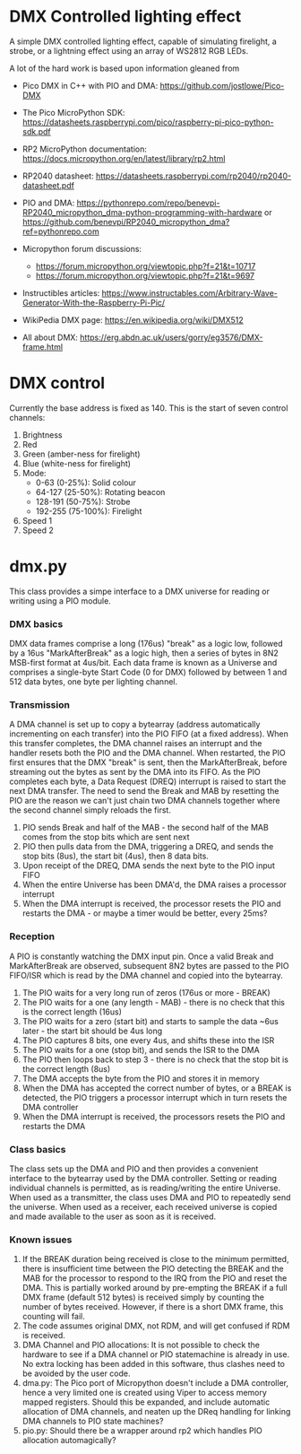 # DMX Controlled lighting effect

A simple DMX controlled lighting effect, capable of simulating firelight, a strobe, or a lightning effect using an array of WS2812 RGB LEDs.

A lot of the hard work is based upon information gleaned from

* Pico DMX in C++ with PIO and DMA: https://github.com/jostlowe/Pico-DMX
* The Pico MicroPython SDK: https://datasheets.raspberrypi.com/pico/raspberry-pi-pico-python-sdk.pdf
* RP2 MicroPython documentation: https://docs.micropython.org/en/latest/library/rp2.html
* RP2040 datasheet: https://datasheets.raspberrypi.com/rp2040/rp2040-datasheet.pdf

* PIO and DMA: https://pythonrepo.com/repo/benevpi-RP2040_micropython_dma-python-programming-with-hardware or https://github.com/benevpi/RP2040_micropython_dma?ref=pythonrepo.com
* Micropython forum discussions:
  * https://forum.micropython.org/viewtopic.php?f=21&t=10717
  * https://forum.micropython.org/viewtopic.php?f=21&t=9697
* Instructibles articles: https://www.instructables.com/Arbitrary-Wave-Generator-With-the-Raspberry-Pi-Pic/

* WikiPedia DMX page: https://en.wikipedia.org/wiki/DMX512
* All about DMX: https://erg.abdn.ac.uk/users/gorry/eg3576/DMX-frame.html


# DMX control

Currently the base address is fixed as 140. This is the start of seven control channels:

1. Brightness
1. Red
1. Green (amber-ness for firelight)
1. Blue (white-ness for firelight)
1. Mode:
    * 0-63 (0-25%): Solid colour
    * 64-127 (25-50%): Rotating beacon
    * 128-191 (50-75%): Strobe
    * 192-255 (75-100%): Firelight
1. Speed 1
1. Speed 2

# dmx.py
This class provides a simpe interface to a DMX universe for reading or writing using a PIO module.

### DMX basics
DMX data frames comprise a long (176us) "break" as a logic low, followed by a 16us "MarkAfterBreak" as a logic high, then a series of bytes in 8N2 MSB-first format at 4us/bit. Each data frame is known as a Universe and comprises a single-byte Start Code (0 for DMX) followed by between 1 and 512 data bytes, one byte per lighting channel.

### Transmission
A DMA channel is set up to copy a bytearray (address automatically incrementing on each transfer) into the PIO FIFO (at a fixed address). When this transfer completes, the DMA channel raises an interrupt and the handler resets both the PIO and the DMA channel. When restarted, the PIO first ensures that the DMX "break" is sent, then the MarkAfterBreak, before streaming out the bytes as sent by the DMA into its FIFO. As the PIO completes each byte, a Data Request (DREQ) interrupt is raised to start the next DMA transfer. The need to send the Break and MAB by resetting the PIO are the reason we can't just chain two DMA channels together where the second channel simply reloads the first.

1. PIO sends Break and half of the MAB - the second half of the MAB comes from the stop bits which are sent next
1. PIO then pulls data from the DMA, triggering a DREQ, and sends the stop bits (8us), the start bit (4us), then 8 data bits. 
1. Upon receipt of the DREQ, DMA sends the next byte to the PIO input FIFO
1. When the entire Universe has been DMA'd, the DMA raises a processor interrupt
1. When the DMA interrupt is received, the processor resets the PIO and restarts the DMA - or maybe a timer would be better, every 25ms?

### Reception
A PIO is constantly watching the DMX input pin. Once a valid Break and MarkAfterBreak are observed, subsequent 8N2 bytes are passed to the PIO FIFO/ISR which is read by the DMA channel and copied into the bytearray.

1. The PIO waits for a very long run of zeros (176us or more - BREAK)
1. The PIO waits for a one (any length - MAB) - there is no check that this is the correct length (16us)
1. The PIO waits for a zero (start bit) and starts to sample the data ~6us later - the start bit should be 4us long
1. The PIO captures 8 bits, one every 4us, and shifts these into the ISR
1. The PIO waits for a one (stop bit), and sends the ISR to the DMA
1. The PIO then loops back to step 3 - there is no check that the stop bit is the correct length (8us)
1. The DMA accepts the byte from the PIO and stores it in memory
1. When the DMA has accepted the correct number of bytes, or a BREAK is detected, the PIO triggers a processor interrupt which in turn resets the DMA controller
1. When the DMA interrupt is received, the processors resets the PIO and restarts the DMA

### Class basics
The class sets up the DMA and PIO and then provides a convenient interface to the bytearray used by the DMA controller. Setting or reading individual channels is permitted, as is reading/writing the entire Universe. When used as a transmitter, the class uses DMA and PIO to repeatedly send the universe. When used as a receiver, each received universe is copied and made available to the user as soon as it is received.

### Known issues
1. If the BREAK duration being received is close to the minimum permitted, there is insufficient time between the PIO detecting the BREAK and the MAB for the processor to respond to the IRQ from the PIO and reset the DMA. This is partially worked around by pre-empting the BREAK if a full DMX frame (default 512 bytes) is received simply by counting the number of bytes received. However, if there is a short DMX frame, this counting will fail.
1. The code assumes original DMX, not RDM, and will get confused if RDM is received.
1. DMA Channel and PIO allocations: It is not possible to check the hardware to see if a DMA channel or PIO statemachine is already in use. No extra locking has been added in this software, thus clashes need to be avoided by the user code.
1. dma.py: The Pico port of Micropython doesn't include a DMA controller, hence a very limited one is created using Viper to access memory mapped registers. Should this be expanded, and include automatic allocation of DMA channels, and neaten up the DReq handling for linking DMA channels to PIO state machines?
1. pio.py: Should there be a wrapper around rp2 which handles PIO allocation automagically?
